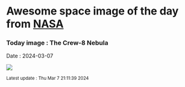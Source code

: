 
# Awesome space image of the day from [NASA](https://api.nasa.gov/)

### Today image : The Crew-8 Nebula
Date : 2024-03-07

![](https://apod.nasa.gov/apod/image/2403/Crew-8image0_1024.jpeg)

<small>Latest update : Thu Mar  7 21:11:39 2024</small>
        